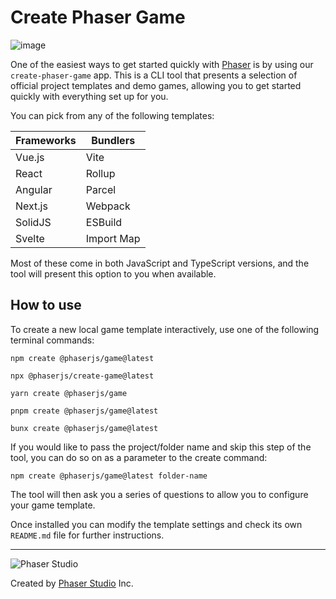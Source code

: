 # Create Phaser Game

![image](https://raw.githubusercontent.com/phaserjs/create-game/main/phaser-create-game.png)

One of the easiest ways to get started quickly with [Phaser](https://phaser.io) is by using our `create-phaser-game` app. This is a CLI tool that presents a selection of official project templates and demo games, allowing you to get started quickly with everything set up for you.

You can pick from any of the following templates:

| Frameworks | Bundlers |
| --------- | ------- |
| Vue.js | Vite |
| React | Rollup |
| Angular | Parcel |
| Next.js | Webpack |
| SolidJS | ESBuild |
| Svelte | Import Map |

Most of these come in both JavaScript and TypeScript versions, and the tool will present this option to you when available.

## How to use

To create a new local game template interactively, use one of the following terminal commands:

```
npm create @phaserjs/game@latest
```
```
npx @phaserjs/create-game@latest
```

```
yarn create @phaserjs/game
```

```
pnpm create @phaserjs/game@latest
```

```
bunx create @phaserjs/game@latest
```

If you would like to pass the project/folder name and skip this step of the tool, you can do so on as a parameter to the create command:

```
npm create @phaserjs/game@latest folder-name
```

The tool will then ask you a series of questions to allow you to configure your game template.

Once installed you can modify the template settings and check its own `README.md` file for further instructions.

---

![Phaser Studio](https://raw.githubusercontent.com/phaserjs/create-game/main/phaser-studio-128.png)

Created by [Phaser Studio](https://phaser.io) Inc.
